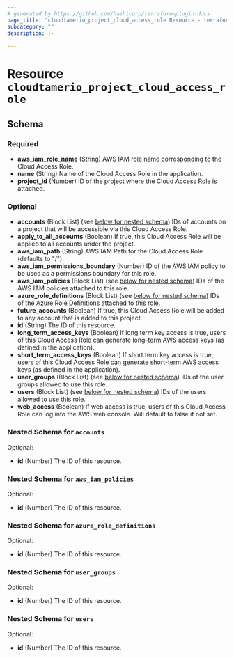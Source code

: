 ```yaml
---
# generated by https://github.com/hashicorp/terraform-plugin-docs
page_title: "cloudtamerio_project_cloud_access_role Resource - terraform-provider-cloudtamerio"
subcategory: ""
description: |-
  
---
```


# Resource `cloudtamerio_project_cloud_access_role`





<!-- schema generated by tfplugindocs -->
## Schema

### Required

- **aws_iam_role_name** (String) AWS IAM role name corresponding to the Cloud Access Role.
- **name** (String) Name of the Cloud Access Role in the application.
- **project_id** (Number) ID of the project where the Cloud Access Role is attached.

### Optional

- **accounts** (Block List) (see [below for nested schema](#nestedblock--accounts)) IDs of accounts on a project that will be accessible via this Cloud Access Role.
- **apply_to_all_accounts** (Boolean) If true, this Cloud Access Role will be applied to all accounts under the project.
- **aws_iam_path** (String) AWS IAM Path for the Cloud Access Role (defaults to "/").
- **aws_iam_permissions_boundary** (Number) ID of the AWS IAM policy to be used as a permissions boundary for this role.
- **aws_iam_policies** (Block List) (see [below for nested schema](#nestedblock--aws_iam_policies)) IDs of the AWS IAM policies attached to this role.
- **azure_role_definitions** (Block List) (see [below for nested schema](#nestedblock--azure_role_definitions)) IDs of the Azure Role Definitions attached to this role.
- **future_accounts** (Boolean) If true, this Cloud Access Role will be added to any account that is added to this project.
- **id** (String) The ID of this resource.
- **long_term_access_keys** (Boolean) If long term key access is true, users of this Cloud Access Role can generate long-term AWS access keys (as defined in the application).
- **short_term_access_keys** (Boolean) If short term key access is true, users of this Cloud Access Role can generate short-term AWS access keys (as defined in the application).
- **user_groups** (Block List) (see [below for nested schema](#nestedblock--user_groups)) IDs of the user groups allowed to use this role.
- **users** (Block List) (see [below for nested schema](#nestedblock--users)) IDs of the users allowed to use this role.
- **web_access** (Boolean) If web access is true, users of this Cloud Access Role can log into the AWS web console. Will default to false if not set.

<a id="nestedblock--accounts"></a>
### Nested Schema for `accounts`

Optional:

- **id** (Number) The ID of this resource.


<a id="nestedblock--aws_iam_policies"></a>
### Nested Schema for `aws_iam_policies`

Optional:

- **id** (Number) The ID of this resource.


<a id="nestedblock--azure_role_definitions"></a>
### Nested Schema for `azure_role_definitions`

Optional:

- **id** (Number) The ID of this resource.


<a id="nestedblock--user_groups"></a>
### Nested Schema for `user_groups`

Optional:

- **id** (Number) The ID of this resource.


<a id="nestedblock--users"></a>
### Nested Schema for `users`

Optional:

- **id** (Number) The ID of this resource.


